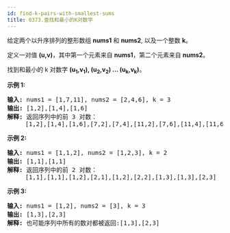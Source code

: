 ```yaml
---
id: find-k-pairs-with-smallest-sums
title: 0373.查找和最小的K对数字
---
```

给定两个以升序排列的整形数组 **nums1** 和 **nums2**, 以及一个整数 **k**。

定义一对值 **(u,v)**，其中第一个元素来自 **nums1**，第二个元素来自 **nums2**。

找到和最小的 k 对数字 **(u<sub>1</sub>,v<sub>1</sub>), (u<sub>2</sub>,v<sub>2</sub>) ... (u<sub>k</sub>,v<sub>k</sub>)**。

**示例 1:**


<pre><strong>输入:</strong> nums1 = [1,7,11], nums2 = [2,4,6], k = 3<br/><strong>输出:</strong> [1,2],[1,4],[1,6]<br/><strong>解释: </strong>返回序列中的前 3 对数：<br/>     [1,2],[1,4],[1,6],[7,2],[7,4],[11,2],[7,6],[11,4],[11,6]<br/></pre>

**示例 2:**


<pre><strong>输入: </strong>nums1 = [1,1,2], nums2 = [1,2,3], k = 2<br/><strong>输出: </strong>[1,1],[1,1]<br/><strong>解释: </strong>返回序列中的前 2 对数：<br/>     [1,1],[1,1],[1,2],[2,1],[1,2],[2,2],[1,3],[1,3],[2,3]<br/></pre>

**示例 3:**


<pre><strong>输入: </strong>nums1 = [1,2], nums2 = [3], k = 3 <br/><strong>输出:</strong> [1,3],[2,3]<br/><strong>解释: </strong>也可能序列中所有的数对都被返回:[1,3],[2,3]<br/></pre>

